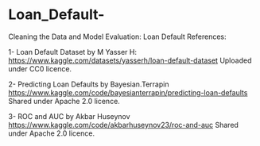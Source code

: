 # Loan_Default-

Cleaning the Data and Model Evaluation: Loan Default
References:

1- Loan Default Dataset by M Yasser H: https://www.kaggle.com/datasets/yasserh/loan-default-dataset Uploaded under CC0 licence.

2- Predicting Loan Defaults by Bayesian.Terrapin https://www.kaggle.com/code/bayesianterrapin/predicting-loan-defaults Shared under Apache 2.0 licence.

3- ROC and AUC by Akbar Huseynov https://www.kaggle.com/code/akbarhuseynov23/roc-and-auc Shared under Apache 2.0 licence.
